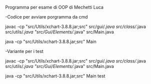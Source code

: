 Programma per esame di OOP di Mechetti Luca

-Codice per avviare porgramma da cmd

javac -cp "src/Utils/xchart-3.8.8.jar;src" src/gui/*.java src/class/*.java src/utils/*.java "src/Gui/Elements/*.java" src/Main.java

java -cp "src/Utils/xchart-3.8.8.jar;src" Main

-Variante per i test

javac -cp "src/Utils/xchart-3.8.8.jar;src" src/gui/*.java src/class/*.java src/utils/*.java "src/Gui/Elements/*.java" src/Main.java

java -cp "src/Utils/xchart-3.8.8.jar;src" Main test
